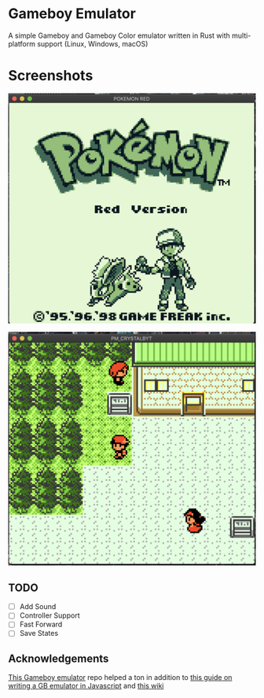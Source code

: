 # Gameboy Emulator

A simple Gameboy and Gameboy Color emulator written in Rust with multi-platform support (Linux, Windows, macOS)

# Screenshots

![Pokemon Red](img/pokemon_red.png)

![Pokemon Crystal](img/pokmon_crystal.png)

## TODO

- [ ] Add Sound
- [ ] Controller Support
- [ ] Fast Forward
- [ ] Save States

## Acknowledgements

[This Gameboy emulator](https://github.com/gbdev/awesome-gbdev) repo helped a ton in addition to
[this guide on writing a GB emulator in Javascript](http://imrannazar.com/GameBoy-Emulation-in-JavaScript:-The-CPU)
and [this wiki](https://gbdev.gg8.se/wiki/articles/Main_Page)
